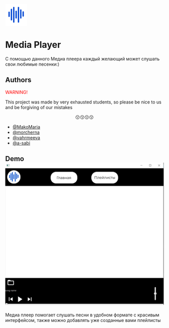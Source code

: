 ![Logo](https://github.com/a-sabi/JavaProject/blob/master/images/Component%203.png)
# Media Player

С помощью данного Медиа плеера каждый желающий может слушать свои любимые песенки:)


## Authors
<span style="color: red"> WARNING! </span>

This project was made by very exhausted students, so please be nice to us and be forgiving of our mistakes <left><p align = "center"> :kissing::kissing::kissing::kissing: </p> </left>

- [@MakoMaria](https://github.com/MakoMaria)
- [@morcherna](https://github.com/morcherna)
- [@vahrmeeva](https://github.com/vahrmeeva)
- [@a-sabi](https://github.com/a-sabi)

## Demo ![App Screenshot](https://github.com/a-sabi/JavaProject/blob/master/images/project_photo.jpg)
Медиа плеер помогает слушать песни в удобном формате с красивым интерфейсом, также можно добавлять уже созданные вами плейлисты


